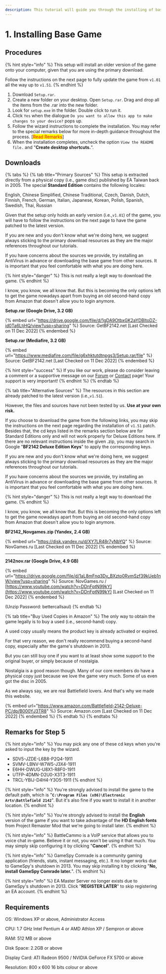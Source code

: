 ```yaml
---
description: This tutorial will guide you through the installing of base game v1.01.
---
```


# 1. Installing Base Game

## Procedures

{% hint style="info" %}
This setup will install an older version of the game onto your computer, given that you are using the primary download.

Follow the instructions on the next page to fully update the game from `v1.01` all the way up to `v1.51`.
{% endhint %}

1. Download `Setup.rar`.
2. Create a new folder on your desktop. Open `Setup.rar`. Drag and drop all the items from the .rar into the new folder.
3. Look for `setup.exe` in the folder. Double click to run it.
4. Click `Yes` when the dialogue `Do you want to allow this app to make changes to your device?` pops up.
5. Follow the wizard instructions to complete the installation. You may refer to the special remarks below for more in-depth guidance throughout the process. \[<mark style="color:red;">Read Remarks</mark>]
6. When the installation completes, uncheck the option `View the README file.` and "**Create desktop shortcuts.**".

## Downloads

{% tabs %}
{% tab title="Primary Sources" %}
This setup is extracted directly from a physical copy (i.e., game disc) published by EA Taiwan back in 2005. The special **Standard Edition** contains the following locales:

English, Chinese Simplified, Chinese Traditional, Czech, Danish, Dutch, Finnish, French, German, Italian, Japanese, Korean, Polish, Spanish, Swedish, Thai, Russian

Given that the setup only holds an early version (i.e.,`v1.01`) of the game, you will have to follow the instructions on the next page to have the game patched to the latest version.&#x20;

If you are new and you don't know what we're doing here, we suggest always sticking to the primary download resources as they are the major references throughout our tutorials.

If you have concerns about the sources we provide, try installing an AntiVirus in advance or downloading the base game from other sources. It is important that you feel comfortable with what you are doing here.



{% hint style="danger" %}
This is not really a legit way to download the game.&#x20;
{% endhint %}



I know, you know, we all know that. But this is becoming the only options left to get the game nowadays apart from buying an old second-hand copy from Amazon that doesn't allow you to login anymore.



**Setup.rar (Google Drive, 3.2 GB)**

{% embed url="https://drive.google.com/file/d/1gDA9OtbxGK2aYDBltoDZ-id0Ta6LtjHQ/view?usp=sharing" %}
Source: GetBF2142.net \[Last Checked on 11 Dec 2022]
{% endembed %}



**Setup.rar (Mediafire, 3.2 GB)**

{% embed url="https://www.mediafire.com/file/g6xhktutdtnpgs3/Setup.rar/file" %}
Source: GetBF2142.net \[Last Checked on 11 Dec 2022]
{% endembed %}



{% hint style="success" %}
If you like our work, please do consider leaving a comment or a supportive message on our [Forum](http://getbf2142.weebly.com) or [Contact](https://getbf2142.weebly.com/contact.html) page! Your support is very important!
{% endhint %}
{% endtab %}

{% tab title="Alternative Sources" %}
The resources in this section are already patched to the latest version (i.e.,`v1.51`).

However, the files and sources have not been tested by us. **Use at your own risk.**

If you choose to download the game from the following links, you may skip the instructions on the next page regarding the installation of `v1.51` patch. Besides that, the cd keys listed in the remarks section below are for Standard Editions only and will not work properly for Deluxe Editions here. If there are no relevant instructions inside the given .zip, you may search in Google "**BF2142 Deluxe Edition Keys**" to apply the corresponding keys.

If you are new and you don't know what we're doing here, we suggest always sticking to the primary download resources as they are the major references throughout our tutorials.

If you have concerns about the sources we provide, try installing an AntiVirus in advance or downloading the base game from other sources. It is important that you feel comfortable with what you are doing here.



{% hint style="danger" %}
This is not really a legit way to download the game.
{% endhint %}



I know, you know, we all know that. But this is becoming the only options left to get the game nowadays apart from buying an old second-hand copy from Amazon that doesn't allow you to login anymore.



**BF2142\_Novgames.zip (Yandex, 2.4 GB)**

{% embed url="https://disk.yandex.ru/d/XY7LR48r7yNbYQ" %}
Source: NovGames.ru \[Last Checked on 11 Dec 2022]
{% endembed %}

****

**2142nov.rar (Google Drive, 4.9 GB)**

{% embed url="https://drive.google.com/file/d/1aL8mFnq3Dv_BXzto0RvmSzf39kUeb1nW/view?usp=sharing" %}
Source: NovGames.ru / [https://www.youtube.com/watch?v=DDnFptN99kY](https://www.youtube.com/watch?v=DDnFptN99kY) \[Last Checked on 11 Dec 2022]
{% endembed %}

(Unzip Password: bettercallsaul)
{% endtab %}

{% tab title="Buy Used Copies in Amazon" %}
The only way to obtain the game legally is to buy a used (i.e., second-hand) copy.&#x20;

A used copy usually means the product key is already activated or expired.

For that very reason, we don't really recommend buying a second-hand copy, especially after the game's shutdown in 2013.

But you can still buy one if you want to at least show some support to the original buyer, or simply because of nostalgia.&#x20;

Nostalgia is a good reason though. Many of our core members do have a physical copy just because we love the game very much. Some of us even got the disc in 2005.

As we always say, we are real Battlefield lovers. And that's why we made this website.



{% embed url="https://www.amazon.com/Battlefield-2142-Deluxe-PC/dp/B000YJ3TR8" %}
Source: Amazon.com \[Last Checked on 11 Dec 2022]
{% endembed %}
{% endtab %}
{% endtabs %}

## Remarks for Step 5

{% hint style="info" %}
You may pick any one of these cd keys when you're asked to input the key by the wizard.&#x20;

* SDV5-JZDE-L6B8-P2Q4-1911
* SVMV-LBNV-W7W5-J3X4-1911
* E6HH-DWUG-U8X1-R8F0-1911
* UTFP-4DMN-D2U0-X3T3-1911​
* TRCL-YBIJ-D4H4-Y3O5-1911
{% endhint %}

{% hint style="info" %}
You're strongly advised to install the game to the default path, which is "**`C:\Program Files (x86)\Electronic Arts\Battlefield 2142`**". But it's also fine if you want to install it in another location.
{% endhint %}

{% hint style="info" %}
You're strongly advised to install the **English** version of the game if you want to take advantage of the **HD English fonts** from Project Remaster Mod that we're going to install later.
{% endhint %}

{% hint style="info" %}
BattleCammo is a VoIP service that allows you to voice chat in-game. Believe it or not, you won't be using it that much. You may simply skip configuring it by clicking "**Cancel**".
{% endhint %}

{% hint style="info" %}
GameSpy Comrade is a community gaming application (friends, stats, instant messaging, etc.). It no longer works due to GameSpy's shutdown in 2013. You may skip installing it by clicking "**No, install GameSpy Comrade later.**".
{% endhint %}

{% hint style="info" %}
EA Master Server no longer exists due to GameSpy's shutdown in 2013. Click "**REGISTER LATER**" to skip registering an EA account.
{% endhint %}

## Requirements

OS: Windows XP or above, Administrator Access

CPU: 1.7 GHz Intel Pentium 4 or AMD Athlon XP / Sempron or above

RAM: 512 MB or above

Disk Space: 2.2GB or above

Display Card: ATI Radeon 9500 / NVIDIA GeForce FX 5700 or above

Resolution: 800 x 600 16 bits colour or above
